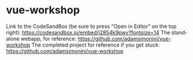 # vue-workshop

Link to the CodeSandBox (be sure to press "Open in Editor" on the top right): https://codesandbox.io/embed/j2854k9pwv?fontsize=14
The stand-alone webapp, for reference: https://github.com/adamsimonini/vue-workshop
The completed project for reference if you get stuck: https://github.com/adamsimonini/vue-workshop
